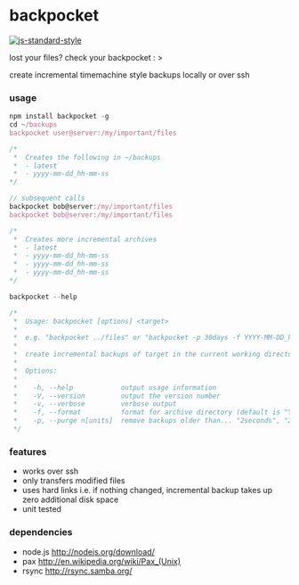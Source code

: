 # backpocket
[![js-standard-style](https://img.shields.io/badge/code%20style-standard-brightgreen.svg?style=flat)](https://github.com/feross/standard)

lost your files? check your backpocket : >

create incremental timemachine style backups locally or over ssh

### usage
```js
npm install backpocket -g
cd ~/backups
backpocket user@server:/my/important/files

/*
 *  Creates the following in ~/backups
 *  - latest
 *  - yyyy-mm-dd_hh-mm-ss
*/

// subsequent calls
backpocket bob@server:/my/important/files
backpocket bob@server:/my/important/files

/*
 *  Creates more incremental archives
 *  - latest
 *  - yyyy-mm-dd_hh-mm-ss
 *  - yyyy-mm-dd_hh-mm-ss
 *  - yyyy-mm-dd_hh-mm-ss
*/

backpocket --help

/*
 *  Usage: backpocket [options] <target>
 *
 *  e.g. "backpocket ../files" or "backpocket -p 30days -f YYYY-MM-DD_hh-mm-ss user@server:files"
 *
 *  create incremental backups of target in the current working directory
 *
 *  Options:
 *
 *    -h, --help            output usage information
 *    -V, --version         output the version number
 *    -v, --verbose         verbose output
 *    -f, --format          format for archive directory (default is "YYYY-MM-DD_hh-mm-ss")
 *    -p, --purge n[units]  remove backups older than... "2seconds", "2minutes", "2hours", "2days", "2weeks"
 */
```

### features
- works over ssh
- only transfers modified files
- uses hard links i.e. if nothing changed, incremental backup takes up zero additional disk space
- unit tested

### dependencies
- node.js http://nodejs.org/download/
- pax http://en.wikipedia.org/wiki/Pax_(Unix)
- rsync http://rsync.samba.org/
